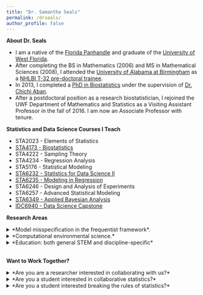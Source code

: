 ```yaml
---
title: "Dr. Samantha Seals"
permalink: /drseals/
author_profile: false
---
```


**About Dr. Seals**

- I am a native of the [Florida Panhandle](https://en.wikipedia.org/wiki/Florida_panhandle) and graduate of the [University of West Florida](https://uwf.edu/hmcse/departments/mathematics-and-statistics/). 
- After completing the BS in Mathematics (2006) and MS in Mathematical Sciences (2008), I attended the [University of Alabama at Birmingham](https://www.uab.edu/soph/home/biostatistics) as a [NHLBI T-32 pre-doctoral trainee](https://sites.uab.edu/bstepit32/).
- In 2013, I completed a [PhD in Biostatistics](https://digitalcommons.library.uab.edu/etd-collection/2936/) under the supervision of [Dr. Chichi Aban](https://scholars.uab.edu/1922-inmaculada-aban). 
- After a postdoctoral position as a research biostatistician, I rejoined the UWF Department of Mathematics and Statistics as a Visiting Assistant Professor in the fall of 2016. I am now an Associate Professor with tenure.

**Statistics and Data Science Courses I Teach**

- STA2023 - Elements of Statistics
- [STA4173 - Biostatistics](https://samanthaseals.github.io/STA4173/)
- STA4222 - Sampling Theory
- STA4234 - Regression Analysis
- STA5176 - Statistical Modeling
- [STA6232 - Statistics for Data Science II](https://samanthaseals.github.io/STA6232/)
- [STA6235 - Modeling in Regression](https://samanthaseals.github.io/STA6235/)
- STA6246 - Design and Analysis of Experiments
- STA6257 - Advanced Statistical Modeling
- [STA6349 - Applied Bayesian Analysis](https://samanthaseals.github.io/STA6349/)
- [IDC6940 - Data Science Capstone](https://capstone4ds.github.io/)

**Research Areas**

<details>
<summary>*Model misspecification in the frequentist framework*.</summary> 
- How are our analysis results and overall message affected when we misspecify the design matrix, underlying distribution for the outcome, or the working covariance structure.
- How are analysis results and overall message affected when we break an assumption (or multiple assumptions) of the parametric model?
- This area generally involves performing simulation studies. We do this so that we know the true value of *&theta;*, the parameter of interest. We then explore the bias and mean square error to quantify the effects of model misspecification. We can also look at model fit indices to determine how choice of underlying distribution, working covariance structure, or design matrix will affect selection of the correct model.
</details>

<details>
<summary>*Computational environmental science.*</summary> 
- Please see the *[Computational Geomorphology & Modeling Lab](https://cgmlabuwf.github.io/)*.
- How can we use mathematics and statistics to answer questions about the natural environment around us? 
    - We are interested in modeling and predicting natural phenomena and changes within our local environment. 
- Because the University maintains an active research site on Pensacola Beach, we have natural opportunities for collaboration with the Department of Earth and Environmental Science.
</details>

<details>
<summary>*Education: both general STEM and discipline-specific*</summary> 
- What are the longitudinal effects of student-led interventions in gateway STEM courses?
- What instructional tools improve student outcomes in the statistics classroom? 
- How are student learning outcomes impacted when STEM courses naturally infuse statistics into the curriculum?
- When are significant learning gains made during statistics and data science graduate programs? 
    - Is there a difference in when learning gains are made between those in statistics, biostatistics, and data science programs?
</details> <br>

**Want to Work Together?**

<details>
<summary>*Are you are a researcher interested in collaborating with us?*</summary>

- As a result of my extensive biostatistics training and experience, I truly love collaborating with other researchers, especially students. Please note that our skills are not only applicable to "science" topics -- our skills are applicable to anywhere there's data!
- Please reach out if you think this may be a good fit! It is a wonderful experience to see how students begin connecting the dots, understanding their role as partners in scientific research.
- The main expectations within collaborations include a reasonable timeline for project deliverables and formal co-authorship for both the lab director and collaborating student on any resulting presentation or manuscript.
</details>

<details>
<summary>*Are you a student interested in collaborative statistics?*</summary>

- As a collaborative researcher and educator, I especially enjoy including students in collaborative projects. My goal is to model how to form and maintain respectful and productive collaborative relationships. 
- This side of the lab gives students a formal collaborative experience resulting in a non-statistics or data science-focused research product to showcase to potential employers. 
- The main expectations of collaborative students are a willingness to collaborate outside of your field, learn necessary statistical and/or science concepts, and a willingness to learn and improve your R programming skills.

</details> 

<details>
<summary>*Are you a student interested breaking the rules of statistics?*</summary>

- As a curious mathematician and statistician, I have a lot of "what happens to analysis results when this assumption is broken?" questions ready for students to answer via Proseminar or Capstone. 
    - If you think about it - you probably do too! Let's consider OLS regression. We know that OLS assumes that the residuals are normally distributed with mean 0 and some constant standard deviation. 
        - What happens if the residuals have a Poisson distribution? A uniform distribution? 
        - What happens if the standard deviation is not constant? How does this change depending on the level of heterogeneity?
        - How do the observed relationships above change as our sample size increases? (i.e., what are the asymptotic properties?)
- The main expectations of simulation-based students are a willingness to learn necessary mathematical and/or statistical  concepts, a willingness to learn and improve their R programming skills, and to have an inherent understanding that research-related things will go very wrong more than once.

</details>
<br><br><br><br>










